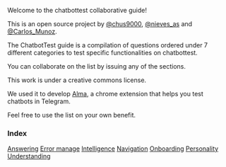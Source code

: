 Welcome to the chatbottest collaborative guide!

This is an open source project by [@chus9000](https://twitter.com/chus9000), [@nieves_as](https://twitter.com/nieves_as) and [@Carlos_Munoz](https://twitter.com/Carlos_Munoz).

The ChatbotTest guide is a compilation of questions ordered under 7 different categories to test specific functionalities on chatbottest.

You can collaborate on the list by issuing any of the sections.

This work is under a creative commons license.

We used it to develop [Alma](http://chatbottest.com), a chrome extension that helps you test chatbots in Telegram.

Feel free to use the list on your own benefit.

### Index

[Answering](https://github.com/chatbottest-com/guide/wiki/Answering)
[Error manage](https://github.com/chatbottest-com/guide/wiki/Error-manage)
[Intelligence](https://github.com/chatbottest-com/guide/wiki/Intelligence)
[Navigation](https://github.com/chatbottest-com/guide/wiki/Navigation)
[Onboarding](https://github.com/chatbottest-com/guide/wiki/Onboarding)
[Personality](https://github.com/chatbottest-com/guide/wiki/Personality)
[Understanding](https://github.com/chatbottest-com/guide/wiki/Understanding)